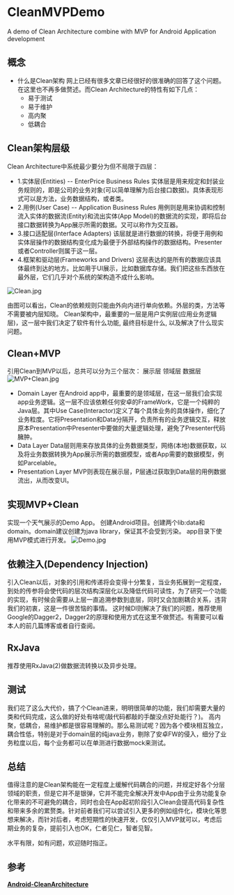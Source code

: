 # CleanMVPDemo
A demo of Clean Architecture combine with MVP for Android Application development
## 概念
* 什么是Clean架构
  网上已经有很多文章已经很好的很准确的回答了这个问题。在这里也不再多做赘述。而Clean Architecture的特性有如下几点：
  * 易于测试
  * 易于维护
  * 高内聚
  * 低耦合
## Clean架构层级
Clean Architecture中系统最少要分为但不局限于四层：
* 1.实体层(Entities) -- EnterPrice Business Rules
实体层是用来规定和封装业务规则的，即是公司的业务对象(可以简单理解为后台接口数据)。具体表现形式可以是方法，业务数据结构，或者类。
* 2.用例(User Case) -- Application Business Rules
用例则是用来协调和控制流入实体的数据流(Entity)和流出实体(App Model)的数据流的实现，即将后台接口数据转换为App展示所需的数据。又可以称作为交互器。
* 3.接口适配层(Interface Adapters)
该层就是进行数据的转换，将便于用例和实体层操作的数据结构变化成为最便于外部结构操作的数据结构。Presenter或者Controller则属于这一层。
* 4.框架和驱动层(Frameworks and Drivers)
这层表达的是所有的数据应该具体最终到达的地方。比如用于UI展示，比如数据库存储。我们把这些东西放在最外层，它们几乎对个系统的架构造不成什么影响。

![Clean.jpg](https://upload-images.jianshu.io/upload_images/2757743-0baf1fba84746fad.jpg?imageMogr2/auto-orient/strip%7CimageView2/2/w/1240)

由图可以看出，Clean的依赖规则只能由外向内进行单向依赖。外层的类，方法等不需要被内层知晓。
Clean架构中，最重要的一层是用户实例层(应用业务逻辑层)，这一层中我们决定了软件有什么功能, 最终目标是什么, 以及解决了什么现实问题。

## Clean+MVP
引用Clean到MVP以后，总共可以分为三个层次：
展示层
领域层
数据层
![MVP+Clean.jpg](https://upload-images.jianshu.io/upload_images/2757743-758ba82d7cf97f4c.jpg?imageMogr2/auto-orient/strip%7CimageView2/2/w/1240)

* Domain Layer 
在Android app中，最重要的是领域层，在这一层我们会实现app业务逻辑。这一层不应该依赖任何安卓的FrameWork，它是一个纯粹的Java层。其中Use Case(Interactor)定义了每个具体业务的具体操作，细化了业务粒度。它将Presentation和Data分隔开，负责所有的业务逻辑交互，释放原本Presentation中Presenter中要做的大量逻辑处理，避免了Presenter代码臃肿。
* Data Layer
Data层则用来存放具体的业务数据类型，网络(本地)数据获取，以及将业务数据转换为App展示所需的数据模型，或者App需要的数据模型，例如Parcelable。
* Presentation Layer
MVP则表现在展示层，P层通过获取到Data层的用例数据流出，从而改变UI。

## 实现MVP+Clean
实现一个天气展示的Demo App。
创建Android项目。创建两个lib:data和domain。domain建议创建为java library，保证其不会受到污染。
app目录下使用MVP模式进行开发。
![Demo.jpg](https://upload-images.jianshu.io/upload_images/2757743-c35f4e227e3b6493.jpg?imageMogr2/auto-orient/strip%7CimageView2/2/w/1240)
## 依赖注入(Dependency Injection)
引入Clean以后，对象的引用和传递将会变得十分繁复，当业务拓展到一定程度，到处的传参将会使代码的层次结构深层化以及降低代码可读性，为了研究一个功能的实现，有时候会需要从上层一直追溯参数到底层，同时又会加剧耦合关系，违背我们的初衷，这是一件很苦恼的事情。
这时候DI则解决了我们的问题，推荐使用Google的Dagger2，Dagger2的原理和使用方式在这里不做赘述。有需要可以看本人的前几篇博客或者自行查阅。
## RxJava
推荐使用RxJava(2)做数据流转换以及异步处理。
## 测试
我们花了这么大代价，搞了个Clean进来，明明很简单的功能，我们却需要大量的类和代码完成，这么做的好处有啥呢(敲代码都敲的手酸没点好处能行？)。
高内聚，低耦合，易维护都是很容易理解的。那么易测试呢？因为各个模块相互独立，耦合性低，特别是对于domain层的纯java业务，剔除了安卓FW的侵入，细分了业务粒度以后，每个业务都可以在单测进行数据mock来测试。

## 总结
值得注意的是Clean架构能在一定程度上缓解代码耦合的问题，并规定好各个分层领域的职责，但是它并不是银弹，它并不能完全解决开发中App由于业务功能复杂化带来的不可避免的耦合，同时也会在App起初阶段引入Clean会提高代码复杂性和带来多余的累赘类。针对前者我们可以尝试引入更多的例如组件化，模块化等思想来解决，而针对后者，考虑短期性的快速开发，仅仅引入MVP就可以，考虑后期业务的复杂，提前引入也OK，仁者见仁，智者见智。

水平有限，如有问题，欢迎随时指正。

## 参考
 **[Android-CleanArchitecture](https://github.com/android10/Android-CleanArchitecture)**
